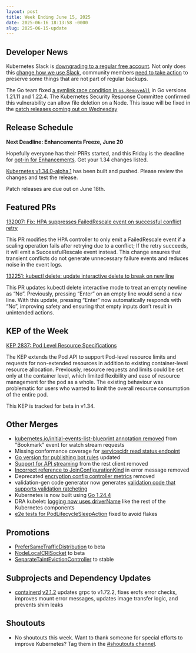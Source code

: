 ```yaml
---
layout: post
title: Week Ending June 15, 2025
date: 2025-06-16 18:13:58 -0000
slug: 2025-06-15-update
---
```


## Developer News

Kubernetes Slack is [downgrading to a regular free account](https://www.kubernetes.dev/blog/2025/06/16/changes-to-kubernetes-slack-2025/).  Not only does this [change how we use Slack](https://github.com/kubernetes/community/blob/master/communication/slack-migration-faq.md), community members [need to take action](https://github.com/kubernetes/community/blob/master/communication/slack-migration-faq.md#what-actions-do-channel-owners-and-user-group-members-need-to-take-soon) to preserve some things that are not part of regular backups.

The Go team fixed [a symlink race condition in `os.RemoveAll`](https://github.com/kubernetes/kubernetes/issues/132267) in Go versions 1.21.11 and 1.22.4. The Kubernetes Security Response Committee confirmed this vulnerability can allow file deletion on a Node. This issue will be fixed in the [patch releases coming out on Wednesday](https://groups.google.com/a/kubernetes.io/g/dev/c/J5ZVEm99ICE)

## Release Schedule

**Next Deadline: Enhancements Freeze, June 20**

Hopefully everyone has their PRRs started, and this Friday is the deadline for [opt-in for Enhancements](https://github.com/kubernetes/sig-release/blob/master/releases/release_phases.md#enhancements-freeze).  Get your 1.34 changes listed.

[Kubernetes v1.34.0-alpha.1](https://github.com/kubernetes/kubernetes/blob/master/CHANGELOG/CHANGELOG-1.34.md) has been built and pushed. Please review the changes and test the release.

Patch releases are due out on June 18th.

## Featured PRs

[132007: Fix: HPA suppresses FailedRescale event on successful conflict retry](https://github.com/kubernetes/kubernetes/pull/132007)

This PR modifies the HPA controller to only emit a FailedRescale event if a scaling operation fails after retrying due to a conflict; If the retry succeeds, it will emit a SuccessfulRescale event instead. This change ensures that transient conflicts do not generate unnecessary failure events and reduces noise in the event logs.

[132251: kubectl delete: update interactive delete to break on new line](https://github.com/kubernetes/kubernetes/pull/132251)

This PR updates kubectl delete interactive mode to treat an empty newline as “No”. Previously, pressing “Enter” on an empty line would send a new line. With this update, pressing “Enter” now automatically responds with “No”, improving safety and ensuring that empty inputs don’t result in unintended actions.

## KEP of the Week

[KEP 2837: Pod Level Resource Specifications](https://github.com/kubernetes/enhancements/blob/master/keps/sig-node/2837-pod-level-resource-spec/README.md)

The KEP extends the Pod API to support Pod-level resource limits and requests for non-extended resources in addition to existing container-level resource allocation. Previously, resource requests and limits could be set only at the container level, which limited flexibility and ease of resource management for the pod as a whole. The existing behaviour was problematic for users who wanted to limit the overall resource consumption of the entire pod.

This KEP is tracked for beta in v1.34.

## Other Merges

* [kubernetes.io/initial-events-list-blueprint annotation removed](https://github.com/kubernetes/kubernetes/pull/132326) from "Bookmark" event for watch stream requests
* Missing conformance coverage for [servicecidr read status endpoint](https://github.com/kubernetes/kubernetes/pull/132307)
* [Go version for publishing bot rules](https://github.com/kubernetes/kubernetes/pull/132289) updated
* [Support for API streaming](https://github.com/kubernetes/kubernetes/pull/132285) from the rest client removed
* [Incorrect reference to JoinConfigurationKind](https://github.com/kubernetes/kubernetes/pull/132258) in error message removed
* Deprecated [encryption config controller metrics](https://github.com/kubernetes/kubernetes/pull/132238) removed
* validation-gen code generator now generates [validation code that supports validation ratcheting](https://github.com/kubernetes/kubernetes/pull/132236)
* Kubernetes is now built using [Go 1.24.4](https://github.com/kubernetes/kubernetes/pull/132222)
* DRA kubelet: [logging now uses driverName](https://github.com/kubernetes/kubernetes/pull/132096) like the rest of the Kubernetes components
* [e2e tests for PodLifecycleSleepAction](https://github.com/kubernetes/kubernetes/pull/128642) fixed to avoid flakes

## Promotions

* [PreferSameTrafficDistribution](https://github.com/kubernetes/kubernetes/pull/132127) to beta
* [NodeLocalCRISocket](https://github.com/kubernetes/kubernetes/pull/131981) to beta
* [SeparateTaintEvictionController](https://github.com/kubernetes/kubernetes/pull/122634) to stable

## Subprojects and Dependency Updates

* [containerd](https://github.com/containerd/containerd) [v2.1.2](https://github.com/containerd/containerd/releases/tag/v2.1.2) updates grpc to v1.72.2, fixes erofs error checks, improves mount error messages, updates image transfer logic, and prevents shim leaks

## Shoutouts

* No shoutouts this week.  Want to thank someone for special efforts to improve Kubernetes?  Tag them in the [#shoutouts channel](https://kubernetes.slack.com/archives/C92G08FGD).
